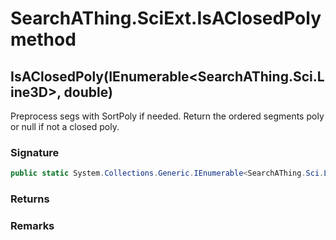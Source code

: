 # SearchAThing.SciExt.IsAClosedPoly method
## IsAClosedPoly(IEnumerable<SearchAThing.Sci.Line3D>, double)
Preprocess segs with SortPoly if needed.
            Return the ordered segments poly or null if not a closed poly.

### Signature
```csharp
public static System.Collections.Generic.IEnumerable<SearchAThing.Sci.Line3D> IsAClosedPoly(IEnumerable<SearchAThing.Sci.Line3D> segs, double tol)
```
### Returns

### Remarks

